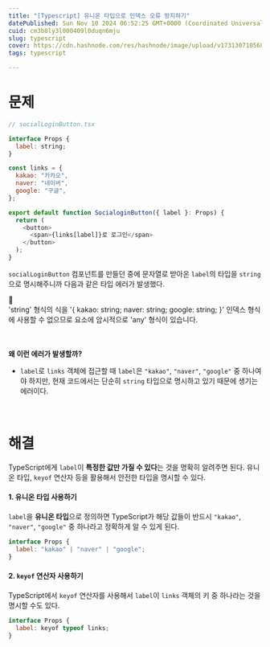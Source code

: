 ```yaml
---
title: "[Typescript] 유니온 타입으로 인덱스 오류 방지하기"
datePublished: Sun Nov 10 2024 06:52:25 GMT+0000 (Coordinated Universal Time)
cuid: cm3b8ly3l000409l0duqn6mju
slug: typescript
cover: https://cdn.hashnode.com/res/hashnode/image/upload/v1731307105689/523ede28-194f-4a44-93d4-2854604b9a94.png
tags: typescript

---
```


# 문제

```javascript
// socialLoginButton.tsx

interface Props {
  label: string;
}

const links = {
  kakao: "카카오",
  naver: "네이버",
  google: "구글",
};

export default function SocialoginButton({ label }: Props) {
  return (
    <button>
      <span>{links[label]}로 로그인</span>
    </button>
  );
}
```

`socialLoginButton` 컴포넌트를 만들던 중에 문자열로 받아온 `label`의 타입을 `string`으로 명시해주니까 다음과 같은 타입 에러가 발생했다.

<div data-node-type="callout">
<div data-node-type="callout-emoji">🚨</div>
<div data-node-type="callout-text">'string' 형식의 식을 '{ kakao: string; naver: string; google: string; }' 인덱스 형식에 사용할 수 없으므로 요소에 암시적으로 'any' 형식이 있습니다.</div>
</div>

ㅤ

**왜 이런 에러가 발생할까?**

* `label`로 `links` 객체에 접근할 때 `label`은 `"kakao"`, `"naver"`, `"google"` 중 하나여야 하지만, 현재 코드에서는 단순히 `string` 타입으로 명시하고 있기 때문에 생기는 에러이다.
    

ㅤ

# 해결

TypeScript에게 `label`이 **특정한 값만 가질 수 있다**는 것을 명확히 알려주면 된다. 유니온 타입, `keyof` 연산자 등을 활용해서 안전한 타입을 명시할 수 있다.

#### 1\. **유니온 타입 사용하기**

`label`을 **유니온 타입**으로 정의하면 TypeScript가 해당 값들이 반드시 `"kakao"`, `"naver"`, `"google"` 중 하나라고 정확하게 알 수 있게 된다.

```javascript
interface Props {
  label: "kakao" | "naver" | "google";
}
```

#### 2\. `keyof` 연산자 사용하기

TypeScript에서 `keyof` 연산자를 사용해서 `label`이 `links` 객체의 키 중 하나라는 것을 명시할 수도 있다.

```javascript
interface Props {
  label: keyof typeof links;
}
```

ㅤ